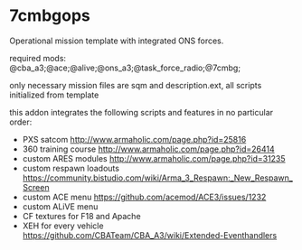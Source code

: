 # 7cmbgops
Operational mission template with integrated ONS forces.

required mods: @cba_a3;@ace;@alive;@ons_a3;@task_force_radio;@7cmbg;

only necessary mission files are sqm and description.ext, all scripts initialized from template

this addon integrates the following scripts and features in no particular order:

- PXS satcom  http://www.armaholic.com/page.php?id=25816
- 360 training course  http://www.armaholic.com/page.php?id=26414
- custom ARES modules  http://www.armaholic.com/page.php?id=31235
- custom respawn loadouts  https://community.bistudio.com/wiki/Arma_3_Respawn:_New_Respawn_Screen
- custom ACE menu  https://github.com/acemod/ACE3/issues/1232
- custom ALiVE menu
- CF textures for F18 and Apache
- XEH for every vehicle  https://github.com/CBATeam/CBA_A3/wiki/Extended-Eventhandlers

